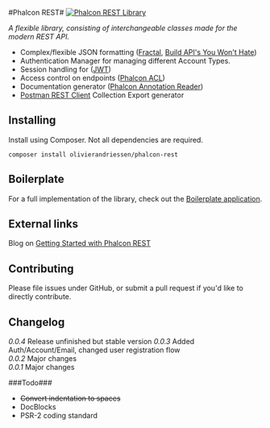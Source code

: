 #Phalcon REST#
<a href="http://phalconist.com/olivierandriessen/phalcon-rest" target="_blank">
![Phalcon REST Library](http://phalconist.com/olivierandriessen/phalcon-rest/default.svg)
</a>

*A flexible library, consisting of interchangeable classes made for the modern REST API.*

 * Complex/flexible JSON formatting ([Fractal](https://github.com/thephpleague/fractal), [Build API's You Won't Hate](https://leanpub.com/build-apis-you-wont-hate))
 * Authentication Manager for managing different Account Types.
 * Session handling for ([JWT](http://jwt.io/))
 * Access control on endpoints ([Phalcon ACL](http://docs.phalconphp.com/en/latest/reference/acl.html))
 * Documentation generator ([Phalcon Annotation Reader](https://docs.phalconphp.com/en/latest/reference/annotations.html))
 * [Postman REST Client](http://getpostman.com) Collection Export generator

## Installing ##
Install using Composer. Not all dependencies are required.
````
composer install olivierandriessen/phalcon-rest
````

## Boilerplate ##
For a full implementation of the library, check out the [Boilerplate application](https://github.com/olivierandriessen/phalcon-rest-boilerplate).

## External links ##
Blog on [Getting Started with Phalcon REST](http://olivierandriessen.com/getting-started-with-phalcon-rest/)

## Contributing ##
Please file issues under GitHub, or submit a pull request if you'd like to directly contribute.

## Changelog ##

*0.0.4* Release unfinished but stable version
*0.0.3* Added Auth/Account/Email, changed user registration flow  
*0.0.2* Major changes  
*0.0.1* Major changes  

###Todo###
* ~~Convert indentation to spaces~~
* DocBlocks
* PSR-2 coding standard
